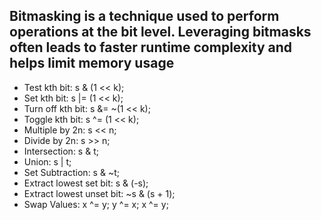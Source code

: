 
## Bitmasking is a technique used to perform operations at the bit level. Leveraging bitmasks often leads to faster runtime complexity and helps limit memory usage
- Test kth bit: s & (1 << k);
- Set kth bit: s |= (1 << k);
- Turn off kth bit: s &= ~(1 << k);
- Toggle kth bit: s ^= (1 << k);
- Multiple by 2n: s << n;
- Divide by 2n: s >> n;
- Intersection: s & t;
- Union: s | t;
- Set Subtraction: s & ~t;
- Extract lowest set bit: s & (-s);
- Extract lowest unset bit: ~s & (s + 1);
- Swap Values: x ^= y; y ^= x; x ^= y;



